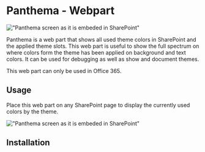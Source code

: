 # Panthema - Webpart

!["Panthema screen as it is embeded in SharePoint"](./docs/assets/panthema-logo.pnp "Panthema screen as it is embeded in SharePoint")

Panthema is a web part that shows all used theme colors in SharePoint and the applied theme slots. This web part is useful to show the full spectrum on where colors form the theme has been applied on background and text colors. It can be used for debugging as well as show and document themes.

This web part can only be used in Office 365.

## Usage

Place this web part on any SharePoint page to display the currently used colors by the theme.

!["Panthema screen as it is embeded in SharePoint"](./docs/assets/panthema-screen.pnp "Panthema screen as it is embeded in SharePoint")

## Installation

